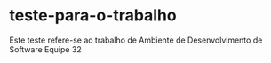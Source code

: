 # teste-para-o-trabalho
Este teste refere-se ao trabalho de Ambiente de Desenvolvimento de Software Equipe 32
